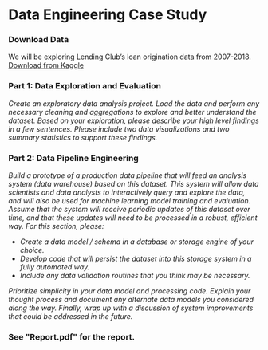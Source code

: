 # Data Engineering Case Study

### Download Data
We will be exploring Lending Club’s loan origination data from 2007-2018. [Download from Kaggle](https://www.kaggle.com/wordsforthewise/lending-club#)

### Part 1: Data Exploration and Evaluation
*Create an exploratory data analysis project. Load the data and perform any necessary cleaning and aggregations to explore and better understand the dataset. Based on your exploration, please describe your high level findings in a few sentences. Please include two data visualizations and two summary statistics to support these findings.*

### Part 2: Data Pipeline Engineering
*Build a prototype of a production data pipeline that will feed an analysis system (data warehouse) based on this dataset. This system will allow data scientists and data analysts to interactively query and explore the data, and will also be used for machine learning model training and evaluation. Assume that the system will receive periodic updates of this dataset over time, and that these updates will need to be processed in a robust, efficient way. For this section, please:*
- *Create a data model / schema in a database or storage engine of your choice.*
- *Develop code that will persist the dataset into this storage system in a fully automated way.*
- *Include any data validation routines that you think may be necessary.*

*Prioritize simplicity in your data model and processing code. Explain your thought process and document any alternate data models you considered along the way. Finally, wrap up with a discussion of system improvements that could be addressed in the future.*

### See "Report.pdf" for the report.